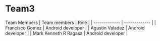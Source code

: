 # Team3
Team Members
| Team members | Role |
| ------------- | ------------- |
| Francisco Gomez  | Android developer   |
| Agustin Valadez  | Android developer  |
| Mark Kenneth R Ragasa | Android developer  |
